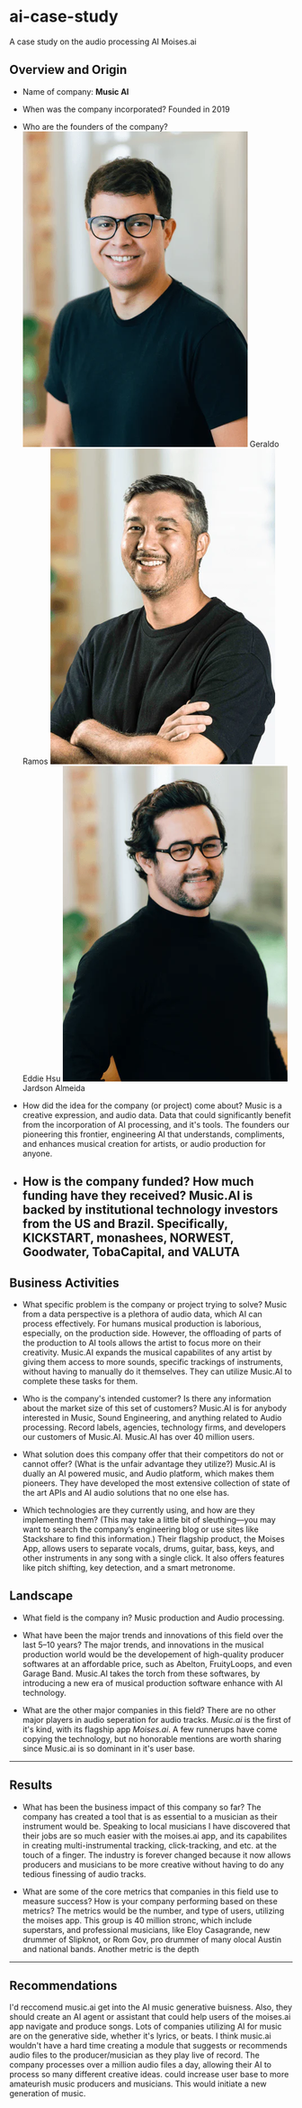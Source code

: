 # ai-case-study 
A case study on the audio processing AI Moises.ai 

## Overview and Origin

* Name of company: 
    **Music AI**

* When was the company incorporated?
    Founded in 2019
* Who are the founders of the company?
    ![Co-founder and Chief Executive Officer](geraldoCOFOUNDER1.webp) 
    Geraldo Ramos
    ![Co-founder and Chief Operating Officer](eddieCOFOUNDER2.webp)
     Eddie Hsu
    ![Co-founder and Chief Design Officer](jardsonCOFOUNDER3.webp)
     Jardson Almeida
* How did the idea for the company (or project) come about?
    Music is a creative expression, and audio data. Data that could significantly benefit from the incorporation of AI processing, and it's tools. The founders our pioneering  this frontier, engineering AI that understands, compliments, and enhances musical creation for artists, or audio production for anyone.  
* How is the company funded? How much funding have they received?
    Music.AI is backed by institutional technology investors from the US and Brazil. Specifically, KICKSTART, monashees, NORWEST, Goodwater, TobaCapital, and VALUTA
    ---
## Business Activities

* What specific problem is the company or project trying to solve?
Music from a data perspective is a plethora of audio data, which AI can process effectively. For humans musical production is laborious, especially, on the production side. However, the offloading of parts of the production to AI tools allows the artist to focus more on their creativity. Music.AI expands the musical capabilites of any artist by giving them access to more sounds, specific trackings of instruments, without having to manually do it themselves. They can utilize Music.AI to complete these tasks for them. 
* Who is the company's intended customer? Is there any information about the market size of this set of customers?
Music.AI is for anybody interested in Music, Sound Engineering, and anything related to Audio processing. Record labels, agencies, technology firms, and developers our customers of Music.AI. Music.AI has over 40 million users. 

* What solution does this company offer that their competitors do not or cannot offer? (What is the unfair advantage they utilize?)
Music.AI is dually an AI powered music, and Audio platform, which makes them pioneers. They have developed the most extensive collection of state of the art APIs and AI audio solutions that no one else has.

* Which technologies are they currently using, and how are they implementing them? (This may take a little bit of sleuthing&mdash;you may want to search the company’s engineering blog or use sites like Stackshare to find this information.)
 Their flagship product, the Moises App, allows users to separate vocals, drums, guitar, bass, keys, and other instruments in any song with a single click. It also offers features like pitch shifting, key detection, and a smart metronome.

## Landscape

* What field is the company in?
Music production and Audio processing.

* What have been the major trends and innovations of this field over the last 5&ndash;10 years?
The major trends, and innovations in the musical production world would be the developement of high-quality producer softwares at an affordable price, such as Abelton, FruityLoops, and even Garage Band. Music.AI takes the torch from these softwares, by introducing a new era of musical production software enhance with AI technology. 

* What are the other major companies in this field?
There are no other major players in audio seperation for audio tracks. *Music.ai* is the first of it's kind, with its flagship app *Moises.ai*. A few runnerups have come copying the technology, but no honorable mentions are worth sharing since Music.ai is so dominant in it's user base. 
---

## Results

* What has been the business impact of this company so far?
The company has created a tool that is as essential to a musician as their instrument would be. Speaking to local musicians I have discovered that their jobs are so much easier with the moises.ai app, and its capabilites in creating multi-instrumental tracking, click-tracking, and etc. at the touch of a finger. The industry is forever changed because it now allows producers and musicians to be more creative without having to do any tedious finessing of audio tracks. 

* What are some of the core metrics that companies in this field use to measure success? How is your company performing based on these metrics?
The metrics would be the number, and type of users, utilizing the moises app. This group is 40 million stronc, which include superstars, and professional musicians, like Eloy Casagrande, new drummer of Slipknot, or Rom Gov, pro drummer of many olocal Austin and national bands. Another metric is the depth

---
## Recommendations

I'd reccomend music.ai get into the AI music generative buisness. Also, they should create an AI agent or assistant that could help users of the moises.ai app navigate and produce songs. Lots of companies utilizing AI for music are on the generative side, whether it's lyrics, or beats. I think music.ai wouldn't have a hard time creating a module that suggests or recommends audio files to the producer/musician as they play live of record. The company processes over a million audio files a day, allowing their AI to process so many different creative ideas.  could increase user base to more amateurish music producers and musicians. This would initiate a new generation of music. 
